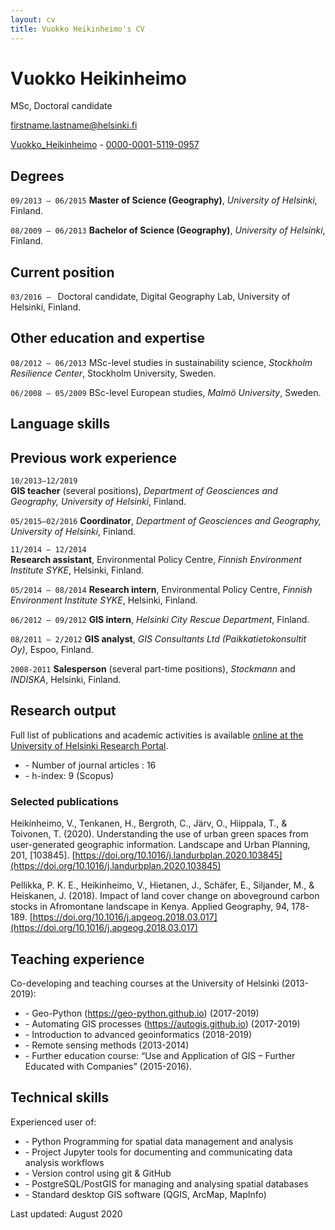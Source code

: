 ```yaml
---
layout: cv
title: Vuokko Heikinheimo's CV
---
```

# Vuokko Heikinheimo
MSc, Doctoral candidate

<a href="firstname.lastname@helsinki.fi">firstname.lastname@helsinki.fi</a>

<div id="webaddress">
  <a href="https://www.researchgate.net/profile/Vuokko_Heikinheimo"><i class="ai ai-researchgate"></i> Vuokko_Heikinheimo</a> - 
  <a href="https://orcid.org/0000-0001-5119-0957"><i class="ai ai-orcid"></i> 0000-0001-5119-0957</a> 
</div>

## Degrees

`09/2013 – 06/2015`
**Master of Science (Geography)**, *University of Helsinki*, Finland.

`08/2009 – 06/2013`
**Bachelor of Science (Geography)**, *University of Helsinki*, Finland.

## Current position
`03/2016 – `
Doctoral candidate, Digital Geography Lab, University of Helsinki, Finland.

## Other education and expertise

`08/2012 – 06/2013`	
MSc-level studies in sustainability science, *Stockholm Resilience Center*, Stockholm University, Sweden.

`06/2008 – 05/2009`	
BSc-level European studies, *Malmö University*, Sweden.

## Language skills

## Previous work experience

`10/2013–12/2019` 	
**GIS teacher** (several positions), *Department of Geosciences and Geography, University of Helsinki*, Finland.

`05/2015–02/2016`	**Coordinator**, *Department of Geosciences and Geography, University of Helsinki*, Finland.

`11/2014 – 12/2014` 	
**Research assistant**, Environmental Policy Centre, *Finnish Environment Institute SYKE*, Helsinki, Finland.

`05/2014 – 08/2014`	
**Research intern**, Environmental Policy Centre, *Finnish Environment Institute SYKE*, Helsinki, Finland.

`06/2012 – 09/2012`	
**GIS intern**, *Helsinki City Rescue Department*, Finland.

`08/2011 – 2/2012`
**GIS analyst**, *GIS Consultants Ltd (Paikkatietokonsultit Oy)*, Espoo, Finland.

`2008-2011`	
**Salesperson** (several part-time positions), *Stockmann* and *INDISKA*, Helsinki, Finland.

## Research output

Full list of publications and academic activities is available [online at the University of Helsinki Research Portal](https://researchportal.helsinki.fi/en/persons/vuokko-vilhelmiina-heikinheimo/publications/).
- \-  Number of journal articles : 16
- \- h-index: 9 (Scopus)

### Selected publications

Heikinheimo, V., Tenkanen, H., Bergroth, C., Järv, O., Hiippala, T., & Toivonen, T. (2020). 
Understanding the use of urban green spaces from user-generated geographic information. Landscape and Urban Planning, 201, [103845]. [https://doi.org/10.1016/j.landurbplan.2020.103845](https://doi.org/10.1016/j.landurbplan.2020.103845)

Pellikka, P. K. E., Heikinheimo, V., Hietanen, J., Schäfer, E., Siljander, M., & Heiskanen, J. (2018). 
Impact of land cover change on aboveground carbon stocks in Afromontane landscape in Kenya. Applied Geography, 94, 178-189. [https://doi.org/10.1016/j.apgeog.2018.03.017](https://doi.org/10.1016/j.apgeog.2018.03.017)



## Teaching experience

Co-developing and teaching courses at the University of Helsinki (2013-2019):
- \- Geo-Python (https://geo-python.github.io) (2017-2019)
- \- Automating GIS processes (https://autogis.github.io) (2017-2019)
- \- Introduction to advanced geoinformatics (2018-2019)
- \- Remote sensing methods (2013-2014)
- \- Further education course: “Use and Application of GIS – Further Educated with Companies” (2015-2016).

## Technical skills

Experienced user of:
- \- Python Programming for spatial data management and analysis
- \- Project Jupyter tools for documenting and communicating data analysis workflows
- \- Version control using git & GitHub 
- \- PostgreSQL/PostGIS for managing and analysing spatial databases
- \- Standard desktop GIS software (QGIS, ArcMap, MapInfo)

Last updated: August 2020


